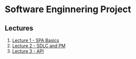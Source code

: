 
# Software Enginnering Project

## Lectures

1. [Lecture 1 - SPA Basics]({{site.baseurl}}/2021-01-12-cs3203-lecture-1-spa-basics/)
2. [Lecture 2 - SDLC and PM]({{site.baseurl}}/2021-01-19-cs3203-lecture-2-sdlc-and-pm)
3. [Lecture 3 - API]({{site.baseurl}}/2021-01-25-cs3203-lecture-3-api)